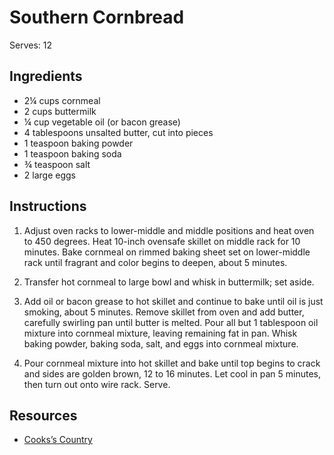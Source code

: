 # Southern Cornbread

Serves: 12

## Ingredients

* 2¼ cups cornmeal
* 2 cups buttermilk
* ¼ cup vegetable oil (or bacon grease)
* 4 tablespoons unsalted butter, cut into pieces
* 1 teaspoon baking powder
* 1 teaspoon baking soda
* ¾ teaspoon salt
* 2 large eggs

## Instructions

1. Adjust oven racks to lower-middle and middle positions and heat oven to 450 degrees. Heat 10-inch ovensafe skillet on middle rack for 10 minutes. Bake cornmeal on rimmed baking sheet set on lower-middle rack until fragrant and color begins to deepen, about 5 minutes.

2. Transfer hot cornmeal to large bowl and whisk in buttermilk; set aside.

3. Add oil or bacon grease to hot skillet and continue to bake until oil is just smoking, about 5 minutes. Remove skillet from oven and add butter, carefully swirling pan until butter is melted. Pour all but 1 tablespoon oil mixture into cornmeal mixture, leaving remaining fat in pan. Whisk baking powder, baking soda, salt, and eggs into cornmeal mixture.

3. Pour cornmeal mixture into hot skillet and bake until top begins to crack and sides are golden brown, 12 to 16 minutes. Let cool in pan 5 minutes, then turn out onto wire rack. Serve.

## Resources

* [Cooks’s Country](https://www.cookscountry.com/recipes/4082-southern-style-skillet-cornbread)
